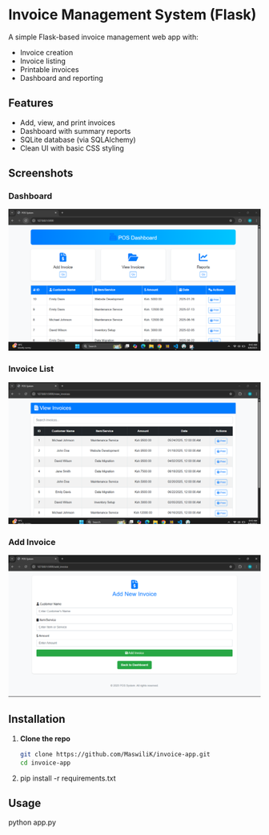 # Invoice Management System (Flask)

A simple Flask-based invoice management web app with:

- Invoice creation
- Invoice listing
- Printable invoices
- Dashboard and reporting

## Features

- Add, view, and print invoices
- Dashboard with summary reports
- SQLite database (via SQLAlchemy)
- Clean UI with basic CSS styling

## Screenshots

### Dashboard

![Dashboard](screenshots/1.png)

### Invoice List

![Invoices](screenshots/3.png)

### Add Invoice

![Add Invoice](screenshots/2.png)

## Installation

1. **Clone the repo**
   ```bash
   git clone https://github.com/MaswiliK/invoice-app.git
   cd invoice-app
   ```
2. pip install -r requirements.txt

## Usage

python app.py
